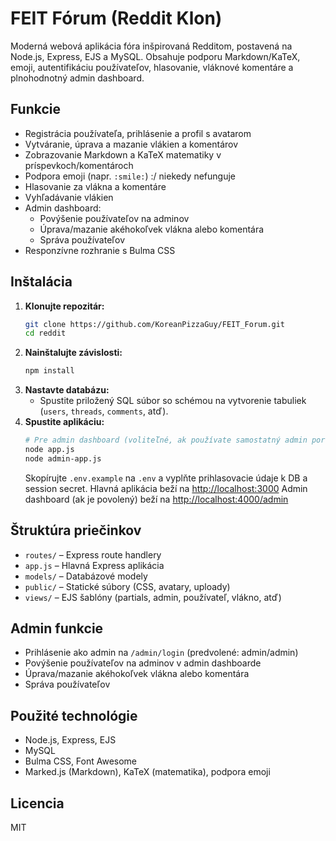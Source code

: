 # FEIT Fórum (Reddit Klon)

Moderná webová aplikácia fóra inšpirovaná Redditom, postavená na Node.js, Express, EJS a MySQL. Obsahuje podporu Markdown/KaTeX, emoji, autentifikáciu používateľov, hlasovanie, vláknové komentáre a plnohodnotný admin dashboard.

## Funkcie

- Registrácia používateľa, prihlásenie a profil s avatarom
- Vytváranie, úprava a mazanie vlákien a komentárov
- Zobrazovanie Markdown a KaTeX matematiky v príspevkoch/komentároch
- Podpora emoji (napr. `:smile:`) :/ niekedy nefunguje
- Hlasovanie za vlákna a komentáre
- Vyhľadávanie vlákien
- Admin dashboard:
  - Povýšenie používateľov na adminov
  - Úprava/mazanie akéhokoľvek vlákna alebo komentára
  - Správa používateľov
- Responzívne rozhranie s Bulma CSS

## Inštalácia

1. **Klonujte repozitár:**
   ```sh
   git clone https://github.com/KoreanPizzaGuy/FEIT_Forum.git
   cd reddit
   ```
2. **Nainštalujte závislosti:**
   ```sh
   npm install
   ```
3. **Nastavte databázu:**
   - Spustite priložený SQL súbor so schémou na vytvorenie tabuliek (`users`, `threads`, `comments`, atď).
4. **Spustite aplikáciu:**
   ```sh
   # Pre admin dashboard (voliteľné, ak používate samostatný admin port):
   node app.js
   node admin-app.js
   ```
   Skopírujte `.env.example` na `.env` a vyplňte prihlasovacie údaje k DB a session secret.
   Hlavná aplikácia beží na [http://localhost:3000](http://localhost:3000)
   Admin dashboard (ak je povolený) beží na [http://localhost:4000/admin](http://localhost:4000/admin)

## Štruktúra priečinkov

- `routes/` – Express route handlery
- `app.js` – Hlavná Express aplikácia
- `models/` – Databázové modely
- `public/` – Statické súbory (CSS, avatary, uploady)
- `views/` – EJS šablóny (partials, admin, používateľ, vlákno, atď)

## Admin funkcie

- Prihlásenie ako admin na `/admin/login` (predvolené: admin/admin)
- Povýšenie používateľov na adminov v admin dashboarde
- Úprava/mazanie akéhokoľvek vlákna alebo komentára
- Správa používateľov

## Použité technológie

- Node.js, Express, EJS
- MySQL
- Bulma CSS, Font Awesome
- Marked.js (Markdown), KaTeX (matematika), podpora emoji

## Licencia

MIT
